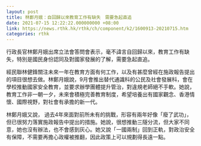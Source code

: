 ```yaml
---
layout: post
title: 林鄭月娥：自回歸以來教育工作有缺失　需要急起直追
date: 2021-07-15 12:22:22.000000000 +08:00
link: https://news.rthk.hk/rthk/ch/component/k2/1600913-20210715.htm
categories: rthk
---
```


行政長官林鄭月娥出席立法會答問會表示，毫不諱言自回歸以來，教育工作有缺失，特別是國民身份認同及對國家發展的了解，需要急起直追。

經民聯林健鋒關注未來一年在教育方面有何工作，以及有甚麼曾經在施政報告提出的項目很想去做。林鄭月娥說，9月會推出替代通識科的公民及社會發展科，會在學校推動國家安全教育，並要求辦學團體提升管治，對違規老師絕不手軟。她說，教育工作非一朝一夕，未來會積極完善教育制度，希望培養出有國家觀念、香港情懷、國際視野，對社會有承擔的新一代。

林鄭月娥又說， 過去4年來面對前所未有的挑戰，形容有兩年好像「廢了武功」，但已很努力落實施政報告中提出的措施。她說，很想推動三隧分流，但大家不同意，她也沒有辦法，也不會感到灰心。她又說「一國兩制」回到正軌，對政治安全有保障，不需要再擔心政權被推翻，因此政策上可以規劃得長遠一點。
